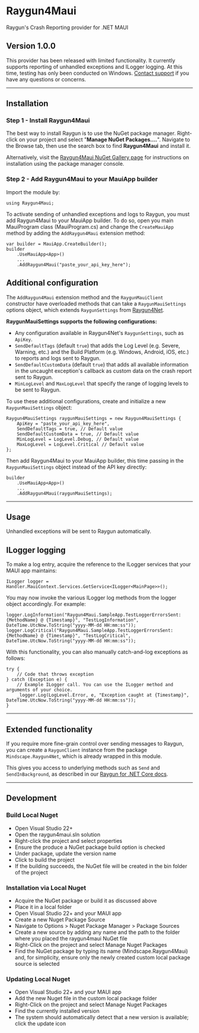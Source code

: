 # Raygun4Maui

Raygun's Crash Reporting provider for .NET MAUI

## Version 1.0.0
This provider has been released with limited functionality. It currently supports reporting of unhandled exceptions and ILogger logging. At this time, testing has only been conducted on Windows. [Contact support](https://raygun.com/about/contact) if you have any questions or concerns.

---

## Installation

### Step 1 - Install Raygun4Maui

The best way to install Raygun is to use the NuGet package manager. Right-click on your project and select "**Manage NuGet Packages....**". Navigate to the Browse tab, then use the search box to find **Raygun4Maui** and install it.

Alternatively, visit the [Raygun4Maui NuGet Gallery page](https://nuget.org/packages/Raygun4Maui) for instructions on installation using the package manager console.

### Step 2 - Add Raygun4Maui to your MauiApp builder

Import the module by:

```
using Raygun4Maui;
```

To activate sending of unhandled exceptions and logs to Raygun, you must add Raygun4Maui to your MauiApp builder. To do so, open you main MauiProgram class (MauiProgram.cs) and change the `CreateMauiApp` method by adding the `AddRaygun4Maui` extension method:

```
var builder = MauiApp.CreateBuilder();
builder
    .UseMauiApp<App>()
    ...
    .AddRaygun4Maui("paste_your_api_key_here");
```

## Additional configuration

The `AddRaygun4Maui` extension method and the `RaygunMauiClient` constructor have overloaded methods that can take a `RaygunMauiSettings` options object, which extends `RaygunSettings` from [Raygun4Net](https://raygun.com/documentation/language-guides/dotnet/crash-reporting/net-core/).

**RaygunMauiSettings supports the following configurations:**
- Any configuration available in Raygun4Net's `RaygunSettings`, such as `ApiKey`.
- `SendDefaultTags` (default `true`) that adds the Log Level (e.g. Severe, Warning, etc.) and the Build Platform (e.g. Windows, Android, iOS, etc.) to reports and logs sent to Raygun.
- `SendDefaultCustomData` (default `true`) that adds all available information in the uncaught exception's callback as custom data on the crash report sent to Raygun.
- `MinLogLevel` and `MaxLogLevel` that specify the range of logging levels to be sent to Raygun.

To use these additional configurations, create and initialize a new `RaygunMauiSettings` object:

```
Raygun4MauiSettings raygunMauiSettings = new Raygun4MauiSettings {
    ApiKey = "paste_your_api_key_here",
    SendDefaultTags = true, // Default value
    SendDefaultCustomData = true, // Default value
    MinLogLevel = LogLevel.Debug, // Default value
    MaxLogLevel = LogLevel.Critical // Default value
};
```

Then add Raygun4Maui to your MauiApp builder, this time passing in the `RaygunMauiSettings` object instead of the API key directly:

```
builder
    .UseMauiApp<App>()
    ...
    .AddRaygun4Maui(raygunMauiSettings);
```

---

## Usage

Unhandled exceptions will be sent to Raygun automatically.

## ILogger logging

To make a log entry, acquire the reference to the ILogger services that your MAUI app maintains:

```
ILogger logger = Handler.MauiContext.Services.GetService<ILogger<MainPage>>();
```

You may now invoke the various ILogger log methods from the logger object accordingly. For example:

```
logger.LogInformation("Raygun4Maui.SampleApp.TestLoggerErrorsSent: {MethodName} @ {Timestamp}", "TestLogInformation", DateTime.UtcNow.ToString("yyyy-MM-dd HH:mm:ss"));
logger.LogCritical("Raygun4Maui.SampleApp.TestLoggerErrorsSent: {MethodName} @ {Timestamp}", "TestLogCritical", DateTime.UtcNow.ToString("yyyy-MM-dd HH:mm:ss"));
```

With this functionality, you can also manually catch-and-log exceptions as follows:

```
try {
    // Code that throws exception
} catch (Exception e) {
    // Example ILogger call. You can use the ILogger method and arguments of your choice.
    _logger.Log(LogLevel.Error, e, "Exception caught at {Timestamp}", DateTime.UtcNow.ToString("yyyy-MM-dd HH:mm:ss"));
}
```

---

## Extended functionality

If you require more fine-grain control over sending messages to Raygun, you can create a `RaygunClient` instance from the package `Mindscape.Raygun4Net`, which is already wrapped in this module. 

This gives you access to underlying methods such as `Send` and `SendInBackground`, as described in our [Raygun for .NET Core docs](https://raygun.com/documentation/language-guides/dotnet/crash-reporting/net-core/).

---

## Development

### Build Local Nuget
* Open Visual Studio 22+
* Open the raygun4maui.sln solution
* Right-click the project and select properties
* Ensure the produce a NuGet package build option is checked
* Under package, update the version name
* Click to build the project
* If the building succeeds, the NuGet file will be created in the bin folder of the project

### Installation via Local Nuget
* Acquire the NuGet package or build it as discussed above
* Place it in a local folder
* Open Visual Studio 22+ and your MAUI app
* Create a new Nuget Package Source
* Navigate to Options > Nuget Package Manager > Package Sources
* Create a new source by adding any name and the path to the folder where you placed the raygun4maui NuGet file
* Right-Click on the project and select Manage Nuget Packages
* Find the NuGet package by typing its name (Mindscape.Raygun4Maui) and, for simplicity, ensure only the newly created custom local package source is selected

### Updating Local Nuget
* Open Visual Studio 22+ and your MAUI app
* Add the new Nuget file in the custom local package folder
* Right-Click on the project and select Manage Nuget Packages
* Find the currently installed version
* The system should automatically detect that a new version is available; click the update icon
